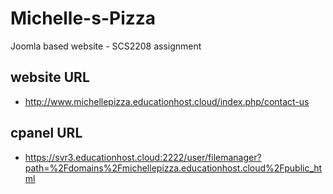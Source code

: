 # Michelle-s-Pizza
Joomla based website - SCS2208 assignment
## website URL
- http://www.michellepizza.educationhost.cloud/index.php/contact-us
## cpanel URL
- https://svr3.educationhost.cloud:2222/user/filemanager?path=%2Fdomains%2Fmichellepizza.educationhost.cloud%2Fpublic_html
